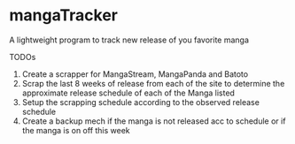 # mangaTracker
A lightweight program to track new release of you favorite manga

TODOs
1. Create a scrapper for MangaStream, MangaPanda and Batoto
2. Scrap the last 8 weeks of release from each of the site to determine the approximate release schedule of each of the Manga listed
3. Setup the scrapping schedule according to the observed release schedule
4. Create a backup mech if the manga is not released acc to schedule or if the manga is on off this week
